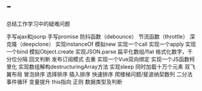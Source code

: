 # -
总结工作学习中的疑难问题


手写ajax和jsonp
手写promise
防抖函数（debounce）
节流函数（throttle）
深克隆（deepclone）
实现instanceOf
模拟new
实现一个call
实现一个apply
实现一个bind
模拟Object.create
实现JSON.parse
扁平化数组/flat
格式化数字，千分位分隔
回文判断
发布订阅模式
去重
实现一个Vue双向绑定
实现一个JS函数柯里化
实现数组解构destructuringArray方法
实现sleep
同时加载十万个元素
双飞翼布局
冒泡排序
选择排序
插入排序
快速排序
爬楼梯问题/斐波纳契数列
二分法
事件循环
变量提升
this指向
正则
数据类型及判断
